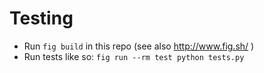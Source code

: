 # Testing

* Run ```fig build``` in this repo (see also http://www.fig.sh/ )
* Run tests like so: ```fig run --rm test python tests.py```
